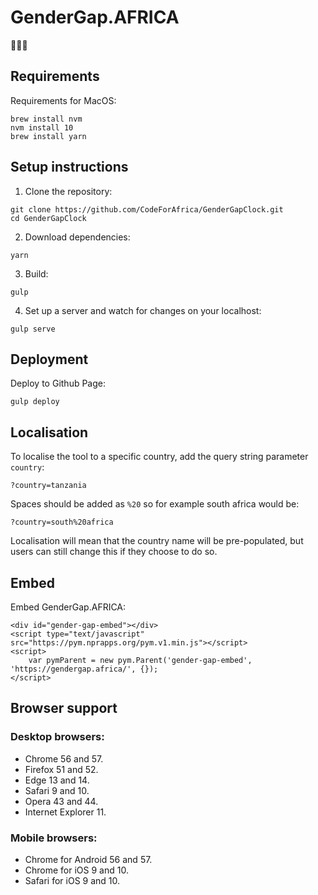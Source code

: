 # GenderGap.AFRICA

🙎🏾⏰


## Requirements

Requirements for MacOS:

```
brew install nvm
nvm install 10
brew install yarn
```

## Setup instructions

1) Clone the repository:

```
git clone https://github.com/CodeForAfrica/GenderGapClock.git
cd GenderGapClock
```

2) Download dependencies:

```
yarn
```

3) Build:

```
gulp
```

4) Set up a server and watch for changes on your localhost:

```
gulp serve
```

## Deployment
Deploy to Github Page:

```
gulp deploy
```

## Localisation

To localise the tool to a specific country, add the query string parameter `country`:

```
?country=tanzania
```

Spaces should be added as `%20` so for example south africa would be:

```
?country=south%20africa
```

Localisation will mean that the country name will be pre-populated, but users can still change this if they choose to do so.

## Embed

Embed GenderGap.AFRICA:

```
<div id="gender-gap-embed"></div>
<script type="text/javascript" src="https://pym.nprapps.org/pym.v1.min.js"></script>
<script>
    var pymParent = new pym.Parent('gender-gap-embed', 'https://gendergap.africa/', {});
</script>
```


## Browser support

### Desktop browsers:

+ Chrome 56 and 57.
+ Firefox 51 and 52.
+ Edge 13 and 14.
+ Safari 9 and 10.
+ Opera 43 and 44.
+ Internet Explorer 11.

### Mobile browsers:

+ Chrome for Android 56 and 57.
+ Chrome for iOS 9 and 10.
+ Safari for iOS 9 and 10.
